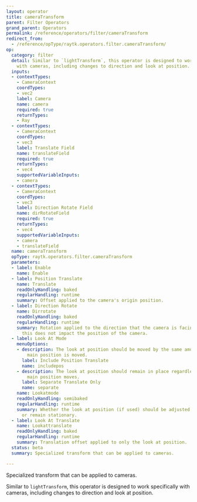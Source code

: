 ```yaml
---
layout: operator
title: cameraTransform
parent: Filter Operators
grand_parent: Operators
permalink: /reference/operators/filter/cameraTransform
redirect_from:
  - /reference/opType/raytk.operators.filter.cameraTransform/
op:
  category: filter
  detail: Similar to `lightTransform`, this operator is designed to work specifically
    with cameras, including changes to direction and look at position.
  inputs:
  - contextTypes:
    - CameraContext
    coordTypes:
    - vec2
    label: Camera
    name: camera
    required: true
    returnTypes:
    - Ray
  - contextTypes:
    - CameraContext
    coordTypes:
    - vec3
    label: Translate Field
    name: translateField
    required: true
    returnTypes:
    - vec4
    supportedVariableInputs:
    - camera
  - contextTypes:
    - CameraContext
    coordTypes:
    - vec3
    label: Direction Rotate Field
    name: dirRotateField
    required: true
    returnTypes:
    - vec4
    supportedVariableInputs:
    - camera
    - translateField
  name: cameraTransform
  opType: raytk.operators.filter.cameraTransform
  parameters:
  - label: Enable
    name: Enable
  - label: Position Translate
    name: Translate
    readOnlyHandling: baked
    regularHandling: runtime
    summary: Offset applied to the camera's origin position.
  - label: Direction Rotate
    name: Dirrotate
    readOnlyHandling: baked
    regularHandling: runtime
    summary: Rotation applied to the direction that the camera is facing. Note that
      this does not impact the position of the camera.
  - label: Look At Mode
    menuOptions:
    - description: The look at position should be moved by the same amount that the
        main position is moved.
      label: Include Position Translate
      name: includepos
    - description: The look at position should remain in place regardless of how the
        main position moves.
      label: Separate Translate Only
      name: separate
    name: Lookatmode
    readOnlyHandling: semibaked
    regularHandling: runtime
    summary: Whether the look at position (if used) should be adjusted with the position
      or remain stationary.
  - label: Look At Translate
    name: Lookattranslate
    readOnlyHandling: baked
    regularHandling: runtime
    summary: Translation offset applied to only the look at position.
  status: beta
  summary: Specialized transform that can be applied to cameras.

---
```



Specialized transform that can be applied to cameras.

Similar to `lightTransform`, this operator is designed to work specifically with cameras, including changes to direction and look at position.